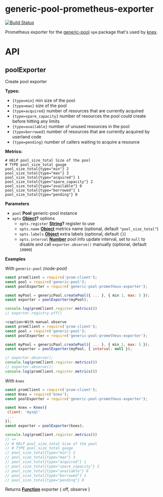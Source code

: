 # generic-pool-prometheus-exporter

[![Build Status](https://travis-ci.org/hekike/generic-pool-prometheus-exporter.svg?branch=master)](https://travis-ci.org/hekike/generic-pool-prometheus-exporter)

Prometheus exporter for the [generic-pool](https://github.com/coopernurse/node-pool)
`npm` package that's used by [knex](https://www.npmjs.com/package/knex).

# API

## poolExporter

Create pool exporter

**Types:**

-   `{type=min}` min size of the pool
-   `{type=max}` size of the pool
-   `{type=acquired}` number of resources that are currently acquired
-   `{type=spare_capacity}` number of resources the pool could create before
     hitting any limits
-   `{type=available}` number of unused resources in the pool
-   `{type=borrowed}` number of resources that are currently acquired by
     userland code
-   `{type=pending}` number of callers waiting to acquire a resource

**Metrics:**

    # HELP pool_size_total Size of the pool
    # TYPE pool_size_total gauge
    pool_size_total{type="min"} 2
    pool_size_total{type="max"} 3
    pool_size_total{type="acquired"} 1
    pool_size_total{type="spare_capacity"} 2
    pool_size_total{type="available"} 0
    pool_size_total{type="borrowed"} 1
    pool_size_total{type="pending"} 0

**Parameters**

-   `pool` **Pool**  generic-pool instance
-   `opts` **[Object](https://developer.mozilla.org/docs/Web/JavaScript/Reference/Global_Objects/Object)?** options
    -   `opts.register` **[String](https://developer.mozilla.org/docs/Web/JavaScript/Reference/Global_Objects/String)?** register to use
    -   `opts.name` **[Object](https://developer.mozilla.org/docs/Web/JavaScript/Reference/Global_Objects/Object)** metrics name (optional, default `"pool_size_total"`)
    -   `opts.labels` **[Object](https://developer.mozilla.org/docs/Web/JavaScript/Reference/Global_Objects/Object)** extra labels (optional, default `{}`)
    -   `opts.interval` **[Number](https://developer.mozilla.org/docs/Web/JavaScript/Reference/Global_Objects/Number)** pool info update interval,
         set to `null` to disable and call `exporter.observe()` manually (optional, default `10000`)

**Examples**

_With `generic-pool` (node-pool)_

```javascript
const promClient = require('prom-client');
const pool = require('generic-pool');
const poolExporter = require('generic-pool-prometheus-exporter');

const myPool = genericPool.createPool({ ... }, { min 1, max: 5 });
const exporter = poolExporter(myPool);

console.log(promClient.register.metrics())
// exporter.registry.off()
```

```javascript
<caption>With manual observe
const promClient = require('prom-client');
const pool = require('generic-pool');
const poolExporter = require('generic-pool-prometheus-exporter');

const myPool = genericPool.createPool({ ... }, { min 1, max: 5 });
const exporter = poolExporter(myPool, { interval: null });

// exporter.observe();
console.log(promClient.register.metrics())
// exporter.observe();
console.log(promClient.register.metrics())
```

_With `knex`_

```javascript
const promClient = require('prom-client');
const Knex = require('knex');
const poolExporter = require('generic-pool-prometheus-exporter');

const knex = Knex({
 client: 'mysql'
 ...
});
const exporter = poolExporter(knex);

console.log(promClient.register.metrics())
// =>
// # HELP pool_size_total Size of the pool
// # TYPE pool_size_total gauge
// pool_size_total{type="min"} 2
// pool_size_total{type="max"} 3
// pool_size_total{type="acquired"} 1
// pool_size_total{type="spare_capacity"} 2
// pool_size_total{type="available"} 0
// pool_size_total{type="borrowed"} 1
// pool_size_total{type="pending"} 0
```

Returns **[Function](https://developer.mozilla.org/docs/Web/JavaScript/Reference/Statements/function)** exporter { off, observe }
